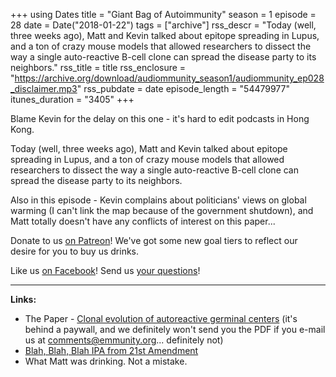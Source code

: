 +++
using Dates
title = "Giant Bag of Autoimmunity"
season = 1
episode = 28
date = Date("2018-01-22")
tags = ["archive"]
rss_descr = "Today (well, three weeks ago), Matt and Kevin talked about epitope spreading in Lupus, and a ton of crazy mouse models that allowed researchers to dissect the way a single auto-reactive B-cell clone can spread the disease party to its neighbors."
rss_title = title
rss_enclosure = "https://archive.org/download/audiommunity_season1/audiommunity_ep028_disclaimer.mp3"
rss_pubdate = date
episode_length = "54479977"
itunes_duration = "3405"
+++



Blame Kevin for the delay on this one - it's hard to edit podcasts in Hong Kong.

Today (well, three weeks ago), Matt and Kevin talked about epitope spreading in Lupus, and a ton of crazy mouse models that allowed researchers to dissect the way a single auto-reactive B-cell clone can spread the disease party to its neighbors.

Also in this episode - Kevin complains about politicians' views on global warming (I can't link the map because of the government shutdown), and Matt totally doesn't have any conflicts of interest on this paper...

Donate to us [on Patreon](http://patreon.com/audiommunity)! We've got some new goal tiers to reflect our desire for you to buy us drinks.

Like us [on Facebook](http://facebook.com/audiommunity)! Send us [your questions](https://emmunity.org/contact/)!

---

**Links:**

- The Paper - [Clonal evolution of autoreactive germinal centers](http://www.cell.com/cell/abstract/S0092-8674\(17\)30833-4) (it's behind a paywall, and we definitely won't send you the PDF if you e-mail us at [comments@emmunity.org](mailto:comments@emmunity.org)... definitely not)
- [Blah, Blah, Blah IPA from 21st Amendment](http://21st-amendment.com/beers/blah-blah-blah/)
- What Matt was drinking. Not a mistake.
